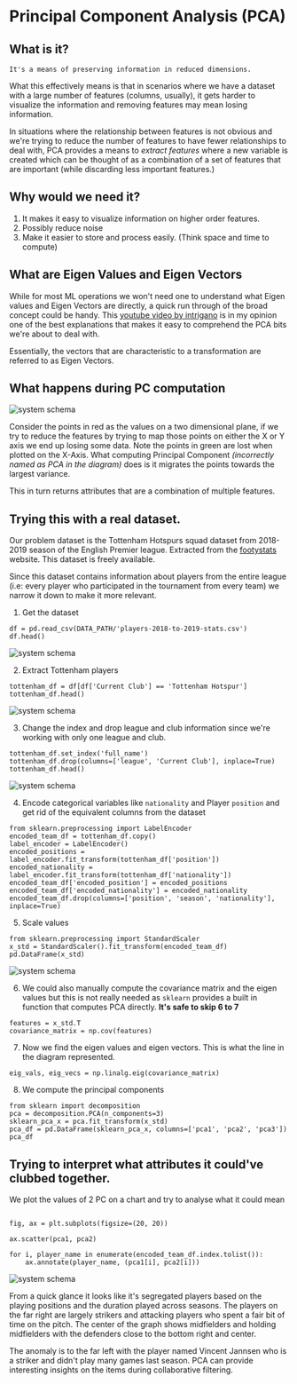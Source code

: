 # Principal Component Analysis (PCA)

##  What is it?

    It's a means of preserving information in reduced dimensions. 

What this effectively means is that in scenarios where we have a dataset with a large number of features (columns, usually), it gets harder to visualize the information and removing features may mean losing information.

In situations where the relationship between features is not obvious and we're trying to reduce the number of features to have fewer relationships to deal with, PCA provides a means to *extract features* where a new variable is created which can be thought of as
a combination of a set of features that are important (while discarding less important features.)


## Why would we need it?

1. It makes it easy to visualize information on higher order features. 
2. Possibly reduce noise
3. Make it easier to store and process easily. (Think space and time to compute)


## What are Eigen Values and Eigen Vectors


While for most ML operations we won't need one to understand what Eigen values and Eigen Vectors are directly, a quick run through of the broad concept could be handy. 
This [youtube video by intrigano](https://www.youtube.com/watch?v=kwA3qM0rm7c)
is in my opinion one of the best explanations that makes it easy to comprehend the PCA bits we're about to deal with.

Essentially, the vectors that are characteristic to a transformation are referred to as Eigen Vectors.


## What happens during PC computation

![system schema](/images/pca_images/pca_explain.png)

Consider the points in red as the values on a two dimensional plane, if we try to reduce the features by trying to map those points on either the X or Y axis we end up losing some data. Note the points in green are lost when plotted on the X-Axis.
What computing Principal Component *(incorrectly named as PCA in the diagram)* does is it migrates the points towards the largest variance. 

This in turn returns attributes that are a combination of multiple features. 


## Trying this with a real dataset.

Our problem dataset is the Tottenham Hotspurs squad dataset from 2018-2019 season of the English Premier league. Extracted from the [footystats](https://footystats.org/download-stats-csv#) website. This dataset is freely available.

Since this dataset contains information about players from the entire league (i.e: every player who participated in the tournament from every team) we narrow it down to make it more relevant.


1. Get the dataset 

```python3
df = pd.read_csv(DATA_PATH/'players-2018-to-2019-stats.csv')
df.head()
```
![system schema](/images/pca_images/read_players_csv.png)

2. Extract Tottenham players
```python3
tottenham_df = df[df['Current Club'] == 'Tottenham Hotspur']
tottenham_df.head()
```
![system schema](/images/pca_images/extract_tottenham_players.png)

3. Change the index and drop league and club information since we're working with only one league and club.
```python3
tottenham_df.set_index('full_name')
tottenham_df.drop(columns=['league', 'Current Club'], inplace=True)
tottenham_df.head()
```
![system schema](/images/pca_images/tottenham_dataset.png)

4. Encode categorical variables like `nationality` and Player `position`  and get rid of the equivalent columns from the dataset
```python3
from sklearn.preprocessing import LabelEncoder
encoded_team_df = tottenham_df.copy()
label_encoder = LabelEncoder()
encoded_positions = label_encoder.fit_transform(tottenham_df['position'])
encoded_nationality =  label_encoder.fit_transform(tottenham_df['nationality'])
encoded_team_df['encoded_position'] = encoded_positions
encoded_team_df['encoded_nationality'] = encoded_nationality
encoded_team_df.drop(columns=['position', 'season', 'nationality'], inplace=True)
```

5. Scale values
```python3
from sklearn.preprocessing import StandardScaler
x_std = StandardScaler().fit_transform(encoded_team_df)
pd.DataFrame(x_std)
```
![system schema](/images/pca_images/scaled_values.png)

6. We could also manually compute the covariance matrix and the eigen values but this is not really needed as `sklearn` provides a built in function that computes PCA directly. **It's safe to skip 6 to 7**
```python3
features = x_std.T
covariance_matrix = np.cov(features)
```

7. Now we find the eigen values and eigen vectors. This is what the line in the diagram represented.
```python3
eig_vals, eig_vecs = np.linalg.eig(covariance_matrix)
```

8. We compute the principal components   
```python3
from sklearn import decomposition
pca = decomposition.PCA(n_components=3)
sklearn_pca_x = pca.fit_transform(x_std)
pca_df = pd.DataFrame(sklearn_pca_x, columns=['pca1', 'pca2', 'pca3'])
pca_df
```


## Trying to interpret what attributes it could've clubbed together.

We plot the values of 2 PC on a chart and try to analyse what it could mean

```python3

fig, ax = plt.subplots(figsize=(20, 20))

ax.scatter(pca1, pca2)

for i, player_name in enumerate(encoded_team_df.index.tolist()):
    ax.annotate(player_name, (pca1[i], pca2[i]))
```

![system schema](/images/pca_images/analysis.png)

From a quick glance it looks like it's segregated players based on the playing positions and the duration played across seasons. 
The players on the far right are largely strikers and attacking players who spent a fair bit of time on the pitch. The center of the graph shows midfielders and holding midfielders with the defenders close to the bottom right and center.

The anomaly is to the far left with the player named Vincent Jannsen who is a striker and didn't play many games last season. PCA can provide interesting insights on the items during collaborative filtering. 
